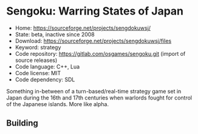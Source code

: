 # Sengoku: Warring States of Japan

- Home: https://sourceforge.net/projects/sengdokuwsj/
- State: beta, inactive since 2008
- Download: https://sourceforge.net/projects/sengdokuwsj/files
- Keyword: strategy
- Code repository: https://gitlab.com/osgames/sengoku.git (import of source releases)
- Code language: C++, Lua
- Code license: MIT
- Code dependency: SDL

Something in-between of a turn-based/real-time strategy game set in Japan during the 16th and 17th centuries when warlords fought for control of the Japanese islands.
More like alpha.

## Building
